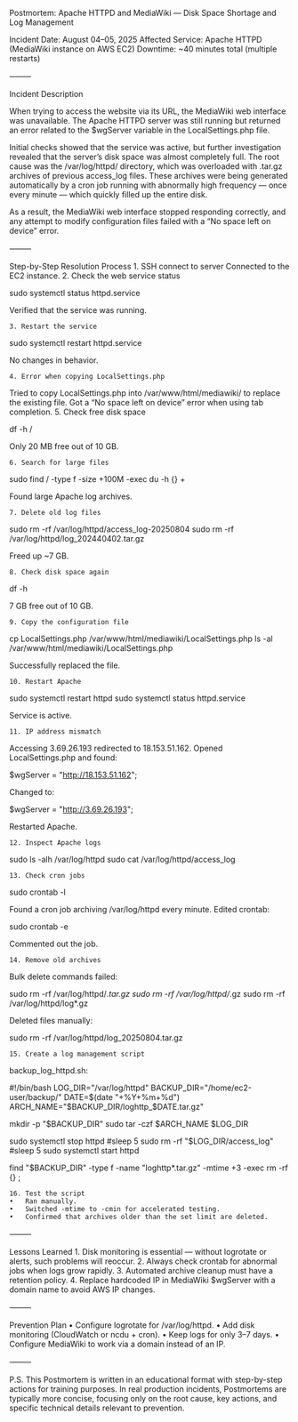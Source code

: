 Postmortem: Apache HTTPD and MediaWiki — Disk Space Shortage and Log Management

Incident Date: August 04–05, 2025
Affected Service: Apache HTTPD (MediaWiki instance on AWS EC2)
Downtime: ~40 minutes total (multiple restarts)

⸻

Incident Description

When trying to access the website via its URL, the MediaWiki web interface was unavailable. The Apache HTTPD server was still running but returned an error related to the $wgServer variable in the LocalSettings.php file.

Initial checks showed that the service was active, but further investigation revealed that the server’s disk space was almost completely full. The root cause was the /var/log/httpd/ directory, which was overloaded with .tar.gz archives of previous access_log files. These archives were being generated automatically by a cron job running with abnormally high frequency — once every minute — which quickly filled up the entire disk.

As a result, the MediaWiki web interface stopped responding correctly, and any attempt to modify configuration files failed with a “No space left on device” error.

⸻

Step-by-Step Resolution Process
	1. SSH connect to server
Connected to the EC2 instance.
	2. Check the web service status

sudo systemctl status httpd.service

Verified that the service was running.

	3. Restart the service

sudo systemctl restart httpd.service

No changes in behavior.

	4. Error when copying LocalSettings.php
Tried to copy LocalSettings.php into /var/www/html/mediawiki/ to replace the existing file.
Got a “No space left on device” error when using tab completion.
	5. Check free disk space

df -h /

Only 20 MB free out of 10 GB.

	6. Search for large files

sudo find / -type f -size +100M -exec du -h {} +

Found large Apache log archives.

	7. Delete old log files

sudo rm -rf /var/log/httpd/access_log-20250804
sudo rm -rf /var/log/httpd/log_202440402.tar.gz

Freed up ~7 GB.

	8. Check disk space again

df -h

7 GB free out of 10 GB.

	9. Copy the configuration file

cp LocalSettings.php /var/www/html/mediawiki/LocalSettings.php
ls -al /var/www/html/mediawiki/LocalSettings.php

Successfully replaced the file.

	10. Restart Apache

sudo systemctl restart httpd
sudo systemctl status httpd.service

Service is active.

	11. IP address mismatch
Accessing 3.69.26.193 redirected to 18.153.51.162.
Opened LocalSettings.php and found:

$wgServer = "http://18.153.51.162";

Changed to:

$wgServer = "http://3.69.26.193";

Restarted Apache.

	12. Inspect Apache logs

sudo ls -alh /var/log/httpd
sudo cat /var/log/httpd/access_log


	13. Check cron jobs

sudo crontab -l

Found a cron job archiving /var/log/httpd every minute.
Edited crontab:

sudo crontab -e

Commented out the job.

	14. Remove old archives
Bulk delete commands failed:

sudo rm -rf /var/log/httpd/*.tar.gz
sudo rm -rf /var/log/httpd/*.gz
sudo rm -rf /var/log/httpd/log*.gz

Deleted files manually:

sudo rm -rf /var/log/httpd/log_20250804.tar.gz


	15. Create a log management script
backup_log_httpd.sh:

#!/bin/bash
LOG_DIR="/var/log/httpd"
BACKUP_DIR="/home/ec2-user/backup/"
DATE=$(date "+%Y+%m+%d")
ARCH_NAME="$BACKUP_DIR/loghttp_$DATE.tar.gz"

mkdir -p "$BACKUP_DIR"
sudo tar -czf $ARCH_NAME $LOG_DIR

sudo systemctl stop httpd
#sleep 5
sudo rm -rf "$LOG_DIR/access_log"
#sleep 5
sudo systemctl start httpd

find "$BACKUP_DIR" -type f -name "loghttp*.tar.gz" -mtime +3 -exec rm -rf {} \;


	16. Test the script
	•	Ran manually.
	•	Switched -mtime to -cmin for accelerated testing.
	•	Confirmed that archives older than the set limit are deleted.

⸻

Lessons Learned
	1. Disk monitoring is essential — without logrotate or alerts, such problems will reoccur.
	2. Always check crontab for abnormal jobs when logs grow rapidly.
	3. Automated archive cleanup must have a retention policy.
	4. Replace hardcoded IP in MediaWiki $wgServer with a domain name to avoid AWS IP changes.

⸻

Prevention Plan
	• Configure logrotate for /var/log/httpd.
	• Add disk monitoring (CloudWatch or ncdu + cron).
	• Keep logs for only 3–7 days.
	• Configure MediaWiki to work via a domain instead of an IP.

⸻

P.S. This Postmortem is written in an educational format with step-by-step actions for training purposes.
In real production incidents, Postmortems are typically more concise, focusing only on the root cause, key actions, and specific technical details relevant to prevention.

